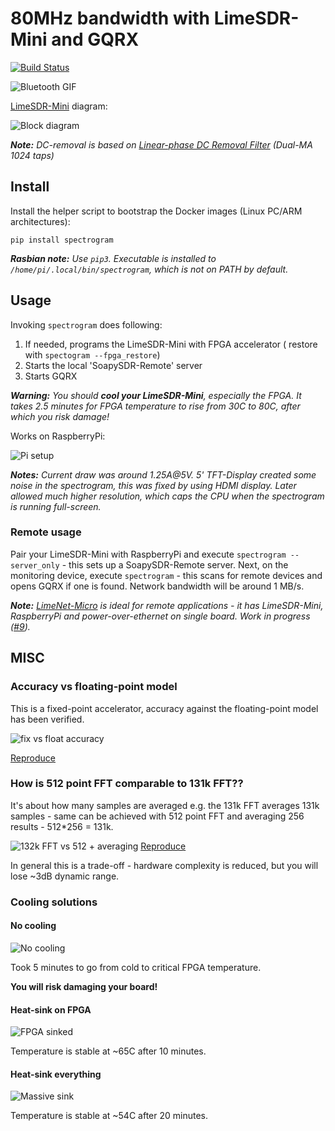 # 80MHz bandwidth with LimeSDR-Mini and GQRX
[![Build Status](https://travis-ci.org/gasparka/spectrogram.svg?branch=master)](https://travis-ci.org/gasparka/spectrogram)

![Bluetooth GIF](https://github.com/gasparka/spectrogram/blob/master/doc/demo.gif "Demo")

[LimeSDR-Mini](https://www.crowdsupply.com/lime-micro/limesdr-mini) diagram:

![Block diagram](https://github.com/gasparka/spectrogram/blob/master/doc/lime_and_diagram.jpg "Diagram")

_**Note:** DC-removal is based on [Linear-phase DC Removal Filter](https://www.dsprelated.com/showarticle/58.php) (Dual-MA 1024 taps)_

## Install

Install the helper script to bootstrap the Docker images (Linux PC/ARM architectures):

```pip install spectrogram```

_**Rasbian note:** Use ```pip3```. Executable is installed to ```/home/pi/.local/bin/spectrogram```, which is not on PATH by default._

## Usage

Invoking ```spectrogram``` does following:
1. If needed, programs the LimeSDR-Mini with FPGA accelerator ( restore with ``spectogram --fpga_restore``)
2. Starts the local 'SoapySDR-Remote' server
3. Starts GQRX

_**Warning:** You should **cool your LimeSDR-Mini**, especially the FPGA. It takes 2.5 minutes for FPGA temperature to rise from 30C to 80C, after which you risk damage!_

Works on RaspberryPi:

![Pi setup](https://github.com/gasparka/spectrogram/blob/master/doc/lime_mini_screen.jpg "lime_mini_screen")

_**Notes:** Current draw was around 1.25A@5V. 5' TFT-Display created some noise in the spectrogram, this was fixed by using HDMI display.
Later allowed much higher resolution, which caps the CPU when the spectrogram is running full-screen._

### Remote usage

Pair your LimeSDR-Mini with RaspberryPi and execute ```spectrogram --server_only``` - this sets up a SoapySDR-Remote server.
Next, on the monitoring device, execute ```spectrogram``` - this scans for remote devices and opens GQRX if one is found.
Network bandwidth will be around 1 MB/s.


_**Note:** [LimeNet-Micro](https://www.crowdsupply.com/lime-micro/limenet-micro) is ideal for remote applications - it has LimeSDR-Mini, RaspberryPi and power-over-ethernet on single board. Work in progress ([#9](https://github.com/gasparka/spectrogram/issues/9))._


## MISC
### Accuracy vs floating-point model

This is a fixed-point accelerator, accuracy against the floating-point model has been verified.


![fix vs float accuracy](https://github.com/gasparka/spectrogram/blob/master/doc/fix_vs_float.png)

[Reproduce](https://github.com/gasparka/pyha/blob/develop/pyha/applications/spectrogram_limesdr/spectrogram_limesdr.ipynb)

### How is 512 point FFT comparable to 131k FFT??
It's about how many samples are averaged e.g. the 131k FFT averages 131k samples - same can be achieved with 512 point FFT and averaging 256 results - 512*256 = 131k.

![132k FFT vs 512 + averaging](https://github.com/gasparka/spectrogram/blob/master/doc/131k_vs_512.png)
[Reproduce](https://github.com/gasparka/spectrogram/blob/master/doc/131k_vs_512.ipynb)

In general this is a trade-off - hardware complexity is reduced, but you will lose ~3dB dynamic range.

### Cooling solutions

#### No cooling

![No cooling](https://github.com/gasparka/spectrogram/blob/master/doc/no_cools.JPG)

Took 5 minutes to go from cold to critical FPGA temperature.

**You will risk damaging your board!**


#### Heat-sink on FPGA

![FPGA sinked](https://github.com/gasparka/spectrogram/blob/master/doc/fpga_cools.JPG)

Temperature is stable at ~65C after 10 minutes.


#### Heat-sink everything

![Massive sink](https://github.com/gasparka/spectrogram/blob/master/doc/all_cools.JPG)

Temperature is stable at ~54C after 20 minutes.